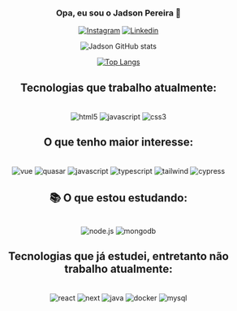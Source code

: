 <div align="center">

### Opa, eu sou o Jadson Pereira 👋



[![Instagram](https://img.shields.io/badge/Instagram-E4405F?style=for-the-badge&logo=instagram&logoColor=white)](http://https://www.instagram.com/p.jadsonn/)
[![Linkedin](https://img.shields.io/badge/LinkedIn-0077B5?style=for-the-badge&logo=linkedin&logoColor=white)](https://www.linkedin.com/in/jadson-pereira-a64421191/)




![Jadson GitHub stats](https://github-readme-stats.vercel.app/api?username=jadsow&show_icons=true&theme=dark)

[![Top Langs](https://github-readme-stats.vercel.app/api/top-langs/?username=jadsow&hide_progress=false&theme=dark)](https://github.com/anuraghazra/github-readme-stats)



## Tecnologias que trabalho atualmente:
   
 <div style="display: inline_block"><br/>
    <img align="center" src="https://img.shields.io/badge/HTML5-E34F26?style=for-the-badge&logo=html5&logoColor=white" alt="html5" />    
    <img align="center" src="https://img.shields.io/badge/JavaScript-323330?style=for-the-badge&logo=javascript&logoColor=F7DF1E" alt="javascript" />
    <img align="center" src="https://img.shields.io/badge/CSS3-1572B6?style=for-the-badge&logo=css3&logoColor=white" alt="css3" />    
</div>
    

## O que tenho maior interesse:
 <div style="display: inline_block"><br/>
   <img align="center" src="https://img.shields.io/badge/Vue.js-35495E?style=for-the-badge&logo=vue.js&logoColor=4FC08D" alt="vue" />
   <img align="center" src="https://img.shields.io/badge/Quasar-1976D2?style=for-the-badge&logo=quasar&logoColor=white" alt="quasar" />
   <img align="center" src="https://img.shields.io/badge/JavaScript-323330?style=for-the-badge&logo=javascript&logoColor=F7DF1E" alt="javascript" />
   <img align="center" src="https://img.shields.io/badge/typescript-%23007ACC.svg?style=for-the-badge&logo=typescript&logoColor=white" alt="typescript" />
   <img align="center" src="https://img.shields.io/badge/tailwindcss-%2338B2AC.svg?style=for-the-badge&logo=tailwind-css&logoColor=white" alt="tailwind" />
   <img align="center" src="https://img.shields.io/badge/-cypress-%23E5E5E5?style=for-the-badge&logo=cypress&logoColor=058a5e" alt="cypress" />    
</div>

## 📚 O que estou estudando:

<div style="display: inline_block"><br/>   
   <img align="center" src="https://img.shields.io/badge/node.js-6DA55F?style=for-the-badge&logo=node.js&logoColor=white" alt="node.js" />
   <img align="center" src="https://img.shields.io/badge/MongoDB-%234ea94b.svg?style=for-the-badge&logo=mongodb&logoColor=white" alt="mongodb" />
<!--    <img align="center" src="https://img.shields.io/badge/Flutter-%2302569B.svg?style=for-the-badge&logo=Flutter&logoColor=white" alt="flutter" /> -->
<!--    <img align="center" src="https://img.shields.io/badge/dart-%230175C2.svg?style=for-the-badge&logo=dart&logoColor=white" alt="dart" /> -->   
<!--     <img align="center" src="https://img.shields.io/badge/.NET-5C2D91?style=for-the-badge&logo=.net&logoColor=white" alt=".net" /> -->
<!--     <img align="center" src="https://img.shields.io/badge/c%23-%23239120.svg?style=for-the-badge&logo=c-sharp&logoColor=white" alt="c#" /> -->
 </div>   
   
   
## Tecnologias que já estudei, entretanto não trabalho atualmente:
<div style="display: inline_block"><br/>
   <img align="center" src="https://img.shields.io/badge/React-20232A?style=for-the-badge&logo=react&logoColor=61DAFB" alt="react" />
   <img align="center" src="https://img.shields.io/badge/Next-black?style=for-the-badge&logo=next.js&logoColor=white" alt="next" />       
   <img align="center" src="https://img.shields.io/badge/java-%23ED8B00.svg?style=for-the-badge&logo=openjdk&logoColor=white" alt="java" />
   <img align="center" src="https://img.shields.io/badge/docker-%230db7ed.svg?style=for-the-badge&logo=docker&logoColor=white" alt="docker" />
   <img align="center" src="https://img.shields.io/badge/mysql-%2300f.svg?style=for-the-badge&logo=mysql&logoColor=white" alt="mysql" />
</div>
    
    

    
